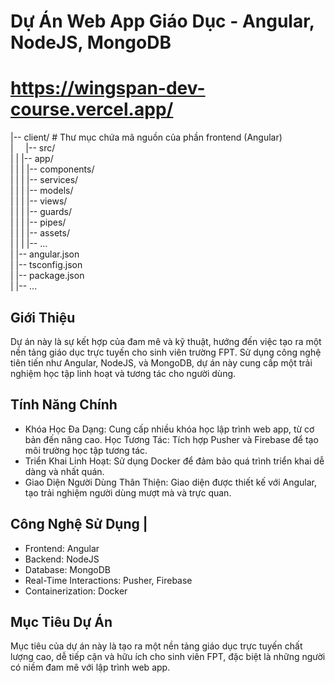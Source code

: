 # Dự Án Web App Giáo Dục - Angular, NodeJS, MongoDB <WingSpan>
# https://wingspan-dev-course.vercel.app/

|-- client/          # Thư mục chứa mã nguồn của phần frontend (Angular) \
|&nbsp;&nbsp; &nbsp; |-- src/ \
|   |   |-- app/ \
|   |   |   |-- components/ \
|   |   |   |-- services/ \
|   |   |   |-- models/ \
|   |   |   |-- views/ \
|   |   |   |-- guards/ \
|   |   |   |-- pipes/ \
|   |   |   |-- assets/ \
|   |   |   |-- ... \
|   |-- angular.json \
|   |-- tsconfig.json \
|   |-- package.json \
|   |-- ...


## Giới Thiệu
Dự án này là sự kết hợp của đam mê và kỹ thuật, hướng đến việc tạo ra một nền tảng giáo dục trực tuyến cho sinh viên trường FPT. Sử dụng công nghệ tiên tiến như Angular, NodeJS, và MongoDB, dự án này cung cấp một trải nghiệm học tập linh hoạt và tương tác cho người dùng.

## Tính Năng Chính
- Khóa Học Đa Dạng: Cung cấp nhiều khóa học lập trình web app, từ cơ bản đến nâng cao.
Học Tương Tác: Tích hợp Pusher và Firebase để tạo môi trường học tập tương tác.
- Triển Khai Linh Hoạt: Sử dụng Docker để đảm bảo quá trình triển khai dễ dàng và nhất quán.
- Giao Diện Người Dùng Thân Thiện: Giao diện được thiết kế với Angular, tạo trải nghiệm người dùng mượt mà và trực quan.

## Công Nghệ Sử Dụng |
- Frontend: Angular
- Backend: NodeJS
- Database: MongoDB
- Real-Time Interactions: Pusher, Firebase
- Containerization: Docker

## Mục Tiêu Dự Án
Mục tiêu của dự án này là tạo ra một nền tảng giáo dục trực tuyến chất lượng cao, dễ tiếp cận và hữu ích cho sinh viên FPT, đặc biệt là những người có niềm đam mê với lập trình web app.
